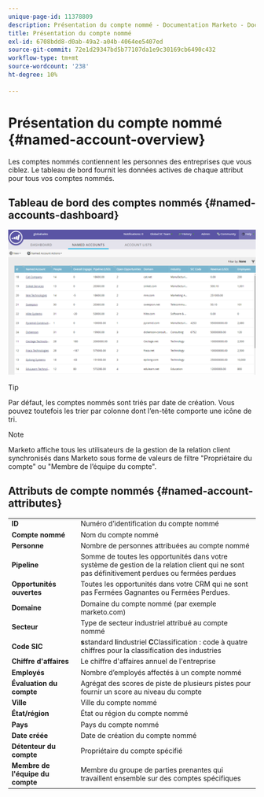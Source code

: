 ```yaml
---
unique-page-id: 11378809
description: Présentation du compte nommé - Documentation Marketo - Documentation du produit
title: Présentation du compte nommé
exl-id: 6708bdd8-d0ab-49a2-a04b-4064ee5407ed
source-git-commit: 72e1d29347bd5b77107da1e9c30169cb6490c432
workflow-type: tm+mt
source-wordcount: '238'
ht-degree: 10%

---
```


# Présentation du compte nommé {#named-account-overview}

Les comptes nommés contiennent les personnes des entreprises que vous ciblez. Le tableau de bord fournit les données actives de chaque attribut pour tous vos comptes nommés.

## Tableau de bord des comptes nommés {#named-accounts-dashboard}

![](assets/one.png)

>[!TIP]
>
>Par défaut, les comptes nommés sont triés par date de création. Vous pouvez toutefois les trier par colonne dont l’en-tête comporte une icône de tri.

>[!NOTE]
>
>Marketo affiche tous les utilisateurs de la gestion de la relation client synchronisés dans Marketo sous forme de valeurs de filtre &quot;Propriétaire du compte&quot; ou &quot;Membre de l’équipe du compte&quot;.

## Attributs de compte nommés {#named-account-attributes}

<table> 
 <tbody> 
  <tr> 
   <td><strong>ID</strong></td> 
   <td>Numéro d’identification du compte nommé</td> 
  </tr> 
  <tr> 
   <td><strong>Compte nommé</strong></td> 
   <td>Nom du compte nommé</td> 
  </tr> 
  <tr> 
   <td><strong>Personne</strong></td> 
   <td>Nombre de personnes attribuées au compte nommé</td> 
  </tr> 
  <tr> 
   <td><strong>Pipeline</strong></td> 
   <td>Somme de toutes les opportunités dans votre système de gestion de la relation client qui ne sont pas définitivement perdues ou fermées perdues</td> 
  </tr> 
  <tr> 
   <td><strong>Opportunités ouvertes</strong></td> 
   <td>Toutes les opportunités dans votre CRM qui ne sont pas Fermées Gagnantes ou Fermées Perdues.</td> 
  </tr> 
  <tr> 
   <td><strong>Domaine</strong></td> 
   <td>Domaine du compte nommé (par exemple marketo.com)</td> 
  </tr> 
  <tr> 
   <td><strong>Secteur</strong></td> 
   <td>Type de secteur industriel attribué au compte nommé</td> 
  </tr> 
  <tr> 
   <td><strong>Code SIC</strong></td> 
   <td><span><strong>s</strong>standard <strong>I</strong>industriel <strong>C</strong>Classification : code à quatre chiffres pour la classification des industries<br></span></td> 
  </tr> 
  <tr> 
   <td><strong>Chiffre d'affaires</strong></td> 
   <td>Le chiffre d'affaires annuel de l'entreprise</td> 
  </tr> 
  <tr> 
   <td><strong>Employés</strong></td> 
   <td>Nombre d’employés affectés à un compte nommé</td> 
  </tr> 
  <tr> 
   <td colspan="1"><strong>Évaluation du compte</strong></td> 
   <td colspan="1">Agrégat des scores de piste de plusieurs pistes pour fournir un score au niveau du compte</td> 
  </tr> 
  <tr> 
   <td colspan="1"><strong>Ville</strong></td> 
   <td colspan="1">Ville du compte nommé</td> 
  </tr> 
  <tr> 
   <td colspan="1"><strong>État/région</strong></td> 
   <td colspan="1">État ou région du compte nommé</td> 
  </tr> 
  <tr> 
   <td colspan="1"><strong>Pays</strong></td> 
   <td colspan="1">Pays du compte nommé</td> 
  </tr> 
  <tr> 
   <td colspan="1"><strong>Date créée</strong></td> 
   <td colspan="1">Date de création du compte nommé</td> 
  </tr> 
  <tr> 
   <td colspan="1"><strong>Détenteur du compte</strong></td> 
   <td colspan="1">Propriétaire du compte spécifié</td> 
  </tr> 
  <tr> 
   <td colspan="1"><strong>Membre de l'équipe du compte</strong></td> 
   <td colspan="1">Membre du groupe de parties prenantes qui travaillent ensemble sur des comptes spécifiques</td> 
  </tr> 
 </tbody> 
</table>
